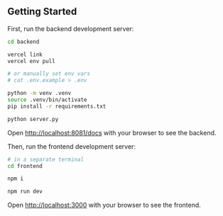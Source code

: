 ## Getting Started

First, run the backend development server:

```bash
cd backend

vercel link
vercel env pull

# or manually set env vars
# cat .env.example > .env

python -m venv .venv
source .venv/bin/activate
pip install -r requirements.txt

python server.py
```

Open [http://localhost:8081/docs](http://localhost:8081/docs) with your browser to see the backend.

Then, run the frontend development server:

```bash
# in a separate terminal
cd frontend

npm i

npm run dev
```

Open [http://localhost:3000](http://localhost:3000) with your browser to see the frontend.
